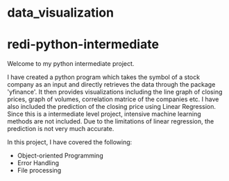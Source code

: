 # data_visualization
# redi-python-intermediate

Welcome to my python intermediate project.

I have created a python program which takes the symbol of a stock company as an input and directly retrieves the data through the package 'yfinance'. It then provides 
visualizations including the line graph of closing prices, graph of volumes, correlation matrice of the companies etc. I have also included the prediction of the 
closing price using Linear Regression. Since this is a intermediate level project, intensive machine learning methods are not included. Due to the limitations of 
linear regression, the prediction is not very much accurate.

In this project, I have covered the following:
- Object-oriented Programming
- Error Handling
- File processing
